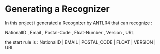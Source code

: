 
# Generating a Recognizer 

In this project i generated a Recognizer by ANTLR4 that can recognize :

NationalID , Email , Postal-Code , Float-Number , Version , URL

the start rule is : NationalID | EMAIL | POSTAL_CODE | FLOAT | VERSION | URL




